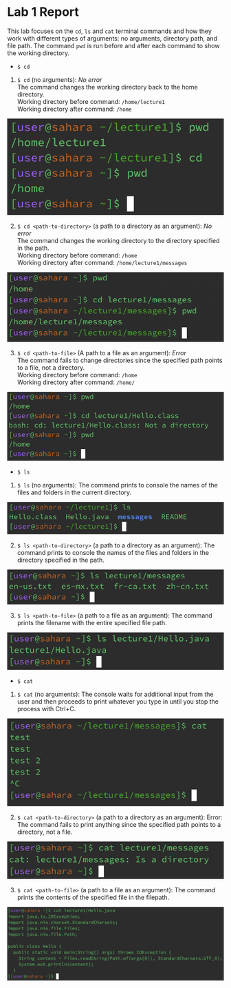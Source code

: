 # Lab 1 Report

This lab focuses on the `cd`, `ls` and `cat` terminal commands and how they work with different types of arguments: no arguments, directory path, and file path. The command `pwd` is run before and after each command to show the working directory. 

* `$ cd`
1. `$ cd` (no arguments): _No error_  
The command changes the working directory back to the home directory.  
Working directory before command: `/home/lecture1`  
Working directory after command: `/home`  

![Image](cd1.png)  

2. `$ cd <path-to-directory>` (a path to a directory as an argument): _No error_  
The command changes the working directory to the directory specified in the path.  
Working directory before command: `/home`  
Working directory after command: `/home/lecture1/messages`  

![Image](cd2.png)  

3. `$ cd <path-to-file>` (A path to a file as an argument): _Error_  
The command fails to change directories since the specified path points to a file, not a directory.  
Working directory before command: `/home`  
Working directory after command: `/home/`  

![Image](cd3.png)  

* `$ ls`  
1. `$ ls` (no arguments): The command prints to console the names of the files and folders in the current directory.  

![Image](ls1.png)  

2. `$ ls <path-to-directory>` (a path to a directory as an argument): The command prints to console the names of the files and folders in the directory specified in the path.  

![Image](ls2.png)  

3. `$ ls <path-to-file>` (a path to a file as an argument): The command prints the filename with the entire specified file path.  

![Image](ls3.png)  

* `$ cat`  
1. `$ cat` (no arguments): The console waits for additional input from the user and then proceeds to print whatever you type in until you stop the process with Ctrl+C.  

![Image](cat1.png)  

2. `$ cat <path-to-directory>` (a path to a directory as an argument): Error: The command fails to print anything since the specified path points to a directory, not a file.  

![Image](cat2.png)  

3. `$ cat <path-to-file>` (a path to a file as an argument): The command prints the contents of the specified file in the filepath.  

![Image](cat3.png)  
